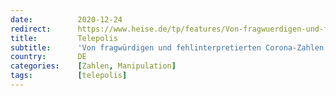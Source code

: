 ```yaml
---
date:          2020-12-24
redirect:      https://www.heise.de/tp/features/Von-fragwuerdigen-und-fehlinterpretierten-Corona-Zahlen-4996600.html
title:         Telepolis
subtitle:      'Von fragwürdigen und fehlinterpretierten Corona-Zahlen'
country:       DE
categories:    [Zahlen, Manipulation]
tags:          [telepolis]
---
```

